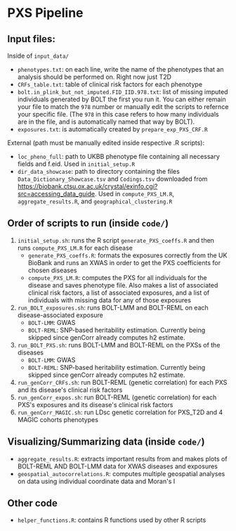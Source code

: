 # PXS Pipeline

## Input files:

Inside of `input_data/`
- `phenotypes.txt`: on each line, write the name of the phenotypes that an analysis should be performed on. Right now just T2D
- `CRFs_table.txt`: table of clinical risk factors for each phenotype
- `bolt.in_plink_but_not_imputed.FID_IID.978.txt`: list of missing imputed individuals generated by BOLT the first you run it. You can either remain your file to match the `978` number or manually edit the scripts to refernce your specific file. (The `978` in this case refers to how many individuals are in the file, and is automatically named that way by BOLT).
- `exposures.txt`: is automatically created by `prepare_exp_PXS_CRF.R`

External (path must be manually edited inside respective .R scripts):
- `loc_pheno_full`: path to UKBB phenotype file containing all necessary fields and f.eid. Used in `initial_setup.R`
- `dir_data_showcase`: path to directory containing the files `Data_Dictionary_Showcase.tsv` and `Codings.tsv` downloaded from https://biobank.ctsu.ox.ac.uk/crystal/exinfo.cgi?src=accessing_data_guide. Used in `compute_PXS_LM.R`, `aggregate_results.R`, and `geographical_clustering.R`

## Order of scripts to run (inside `code/`)
1. `initial_setup.sh`: runs the R script `generate_PXS_coeffs.R` and then runs `compute_PXS_LM.R` for each disease
    - `generate_PXS_coeffs.R`: formats the exposures correctly from the UK BioBank and runs an XWAS in order to get the PXS coefficients for chosen diseases
    - `compute_PXS_LM.R`: computes the PXS for all individuals for the disease and saves phenotype file. Also makes a list of associated clinical risk factors, a list of associated exposures, and a list of individuals with missing data for any of those exposures
2. `run_BOLT_exposures.sh`: runs BOLT-LMM and BOLT-REML on each disease-associated exposure
    - `BOLT-LMM`: GWAS
    - `BOLT-REML`: SNP-based heritability estimation. Currently being skipped since genCorr already computes h2 estimate.
3. `run_BOLT_PXS.sh`: runs BOLT-LMM and BOLT-REML on the PXSs of the diseases
    - `BOLT-LMM`: GWAS
    - `BOLT-REML`: SNP-based heritability estimation. Currently being skipped since genCorr already computes h2 estimate.
4. `run_genCorr_CRFs.sh`: run BOLT-REML (genetic correlation) for each PXS and its disease's clinical risk factors
5. `run_genCorr_expos.sh`: run BOLT-REML (genetic correlation) for each PXS's exposures and its disease's clinical risk factors
6. `run_genCorr_MAGIC.sh`: run LDsc genetic correlation for PXS_T2D and 4 MAGIC cohorts phenotypes

## Visualizing/Summarizing data (inside `code/`)
- `aggregate_results.R`: extracts important results from and makes plots of BOLT-REML AND BOLT-LMM data for XWAS diseases and exposures
- `geospatial_autocorrelations.R`: computes multiple geospatial analyses on data using individual coordinate data and Moran's I

## Other code
- `helper_functions.R`: contains R functions used by other R scripts
